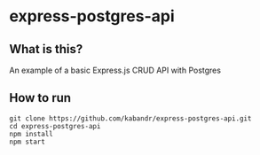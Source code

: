# express-postgres-api

## What is this?

An example of a basic Express.js CRUD API with Postgres

## How to run

```
git clone https://github.com/kabandr/express-postgres-api.git
cd express-postgres-api
npm install
npm start
```
